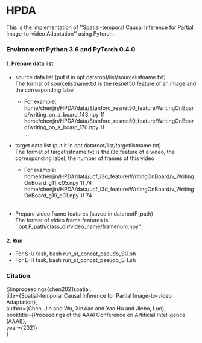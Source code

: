 # HPDA
This is the implementation of ''Spatial-temporal Causal Inference for Partial Image-to-video Adaptation'' using Pytorch. 

### Environment Python 3.6 and PyTorch 0.4.0

#### 1. Prepare data list
* source data list (put it in opt.dataroot/list/sourcelistname.txt)  
The format of sourcelistname.txt is the resnet50 feature of an image and the corresponding label    
  * For example:  
  home/chenjin/HPDA/data/Stanford_resnet50_feature/WritingOnBoard/writing_on_a_board_143.npy 11
  home/chenjin/HPDA/data/Stanford_resnet50_feature/WritingOnBoard/writing_on_a_board_170.npy 11  
  ...

* target data list (put it in opt.dataroot/list/targetlistname.txt)  
The format of targetlistname.txt is the i3d feature of a video, the corresponding label, the number of frames of this video    
  * For example:  
  home/chenjin/HPDA/data/ucf_i3d_feature/WritingOnBoard/v_WritingOnBoard_g11_c05.npy 11 74  
  home/chenjin/HPDA/data/ucf_i3d_feature/WritingOnBoard/v_WritingOnBoard_g19_c01.npy 11 74  
  ...
* Prepare video frame features (saved in datarootF_path)  
The format of video frame features is ``opt.F_path/class_dir/video_name/framenum.npy''  

#### 2. Run
* For S-U task, bash run_st_concat_pseudo_SU.sh  
* For E-H task, bash run_st_concat_pseudo_EH.sh

### Citation
@inproceedings{chen2021spatial,  
  title={Spatial-temporal Causal Inference for Partial Image-to-video Adaptation},  
  author={Chen, Jin and Wu, Xinxiao and Yao Hu and Jiebo, Luo},  
  booktitle={Proceedings of the AAAI Conference on Artificial Intelligence (AAAI)},  
  year={2021}  
}

